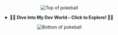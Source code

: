 

<!-- ORIGINAL -->
<!-- Pokeball image -->
<p align="center">
 <p align="center"><img src="https://user-images.githubusercontent.com/44261381/209363264-ac854d3c-2cc2-44c4-928e-8a08d1013f46.png" alt="Top of pokeball"></p>
</p>


<!-- START COLLAPSIBLE SECTION -->
<details>
  <summary align="center"><strong>👾✨ Dive Into My Dev World – Click to Explore! 🚀📂</strong></summary>


<br>



<div align="center"; margin-bottom="60";>
  <img style="max-width:60/%;height:auto;" src="https://media.giphy.com/media/L1R1tvI9svkIWwpVYr/giphy.gif"  />
<!--   <img style="max-width:60/%;height:auto;" alt="GIF" src="https://i.pinimg.com/originals/e4/26/70/e426702edf874b181aced1e2fa5c6cde.gif"> -->
</div>
<p align="center">
  <img src="https://readme-typing-svg.demolab.com?font=Fira+Code&weight=500&size=26&pause=1000&color=F749DC&background=6883FF00&width=435&lines=Hi!+I'm+Jugraunaq+Singh;Aspiring+Software+Engineer;%26+ML+Enthusiast;Welcome+to+my+GitHub!" alt="Typing SVG" />
    
</p>

<h2 align="center">👨‍💻 About Me</h2>
<h2 align="center">Jugraunaq Singh</h2>
<div align="center">

📍 <strong>Location:</strong> India 🇮🇳  
🎓 <strong>Education:</strong> B.Tech in Computer Science (Business Systems)  
🏫 <strong>University:</strong> Vellore Institute of Technology  
🧠 <strong>Specialization:</strong> Machine Learning, AI, Full Stack Development  

---

## <h3 align="center">🚀✨ Featured Repositories & Projects ✨🚀</h3>
<p align="center">
  <img src="https://img.icons8.com/fluency/48/rocket.png" width="30"/>
  &nbsp;<i>A mobile-optimized showcase of my top open-source projects across AI, Full Stack, and System Design</i>
  &nbsp;<img src="https://img.icons8.com/color/48/source-code.png" width="30"/>
</p>

<div align="center">

| Project | Description | Tech | Status |
|---------|-------------|------|--------|
| **[Depression Detection](https://github.com/Jugraunaqsingh/Depression-WebApp-MFCC-RNN)** | Clinical Depression Prediction via Speech | Python, FastAPI, React, Docker, CuPy | ![Complete](https://img.shields.io/badge/-COMPLETE-00C853?style=flat-square) |
| **[JWT Auth + Order System](https://github.com/Jugraunaqsingh/jwt-user-order-service)** | Secure Role-Based Auth + Order APIs | Java, Spring Boot, JWT, MySQL | ![Complete](https://img.shields.io/badge/-COMPLETE-00C853?style=flat-square) |
| **[Low Level Design](https://github.com/Jugraunaqsingh/LowLevelDesign)** | LLD System Design Problems in Java | Java, OOP, SOLID, Design Patterns | ![Practice](https://img.shields.io/badge/-PRACTICE-FFD600?style=flat-square) |
| **[Jugraunaq DripStore](https://github.com/Jugraunaqsingh/JugraunaqDripStore)** | Full-Stack E-Commerce App | MERN Stack, Tailwind, Redux | ![Live](https://img.shields.io/badge/-LIVE-00C853?style=flat-square) |
| **[Portfolio Website](https://jugraunaq-singh-portfolio-2.onrender.com/)** | Personal Portfolio and Resume Site | React, Tailwind CSS | ![Live](https://img.shields.io/badge/-LIVE-00C853?style=flat-square) |
| **[BCG Churn Analysis](https://github.com/Jugraunaqsingh/BCG-Churn-Analysis-Case-Study)** | Churn Prediction with ML Pipeline | Python, Pandas, Sklearn | ![Complete](https://img.shields.io/badge/-COMPLETE-00C853?style=flat-square) |

</div>


---

🎯 <strong>Interests</strong>  
🏸 Badminton &nbsp;&nbsp; | &nbsp;&nbsp; 🧠 AI/ML &nbsp;&nbsp; | &nbsp;&nbsp; ⚡ Hackathons &nbsp;&nbsp; | &nbsp;&nbsp; 🚀 Startup Culture
---

## <h3 align="center">🚀✨ Deep Dive into the Projects ✨🚀</h3>

</div>
<div align="center">

## 🎙️ Depression Detection
Detects clinical depression from user voice samples using MFCC-based audio features and a multi-task RNN model. Includes real-time inference with a React + FastAPI interface, CuPy-powered GPU preprocessing, Docker deployment, and a MongoDB-based feedback loop for retraining.

---

## 🔐 JWT Auth + Order System
Robust Spring Boot application featuring JWT-based user/admin authentication with RBAC. Offers modular REST APIs for order placement and tracking, secured via DTOs and integrated with a MySQL backend.

---

## 🧩 Low Level Design
Java-based repository focused on scalable system design interview preparation. Includes full LLDs for Parking Lot, BookMyShow, and Splitwise using OOP, SOLID principles, and GoF design patterns with UML breakdowns.

---

## 🛍️ Jugraunaq DripStore
MERN-based full-stack e-commerce platform with product catalog, cart, checkout, and admin inventory panel. Features TailwindCSS styling, Redux state management, JWT auth, and mobile-first responsive design.

---

## 🌐 Portfolio Website
Interactive personal portfolio built with React and TailwindCSS, showcasing projects, resume, and contact form. Includes animations, dark mode, mobile support, and is live on Render for recruiters and clients.

---

## 📊 BCG Churn Analysis
Forage capstone with BCG using real-world customer data to predict churn. Achieved 92% accuracy with a Random Forest model, performed EDA and feature engineering, and generated insights reducing false positives by 12%.

</div>



<div align="center">
  <h3>✨🚀✨ &nbsp;&nbsp; These projects reflect my passion for building intelligent, scalable, and beautiful software. &nbsp;&nbsp; ✨🚀✨</h3>
</div>



---

##
[![Jugraunaq Singh's GitHub Activity Graph](https://github-readme-activity-graph.vercel.app/graph?username=Jugraunaqsingh&theme=tokyo-night)](https://github.com/ashutosh00710/github-readme-activity-graph)
##

---



### 🧠 LeetCode Stats

<table>
  <tr>
    <td>

<!-- Regular Stats with Heatmap -->
<img src="https://leetcard.jacoblin.cool/jugraunaqsingh?theme=radical&font=Encode%20Sans%20Condensed&ext=heatmap" />

</td>
    <td>

<!-- Contest Rating Only -->
<img src="https://leetcard.jacoblin.cool/jugraunaqsingh?theme=radical&font=Encode%20Sans%20Condensed&ext=contest" />

</td>
  </tr>
  <tr>
  <td colspan="2" align="center"; padding:20px;">
    <img 
      src="https://leetcode-badge-showcase.vercel.app/api?username=jugraunaqsingh&animated=true&theme=github-dark" 
      alt="LeetCode Badges"
      style="width:50%; max-width:600px; min-width:200px;"
    />
  </td>
</tr>
  
</table>

---




## 🚀 Connect With Me:

<p align="left">
  <a href="https://www.linkedin.com/in/jugraunaq-singh-041b75230/" target="_blank">
    <img src="https://img.shields.io/badge/-LinkedIn-0A66C2?style=for-the-badge&logo=linkedin&logoColor=white"/>
  </a>
  <a href="https://leetcode.com/jugraunaqsingh/" target="_blank">
    <img src="https://img.shields.io/badge/-LeetCode-FFA116?style=for-the-badge&logo=leetcode&logoColor=black"/>
  </a>
</p>

---
## 🛠️ Tools, Frameworks & Languages:
![Java](https://img.shields.io/badge/-Java-F89820?style=for-the-badge&logo=openjdk&logoColor=white)
![Python](https://img.shields.io/badge/-Python-3776AB?style=for-the-badge&logo=python&logoColor=white)
![React](https://img.shields.io/badge/-React-61DAFB?style=for-the-badge&logo=react&logoColor=black)
![FastAPI](https://img.shields.io/badge/-FastAPI-005571?style=for-the-badge&logo=fastapi)
![HTML5](https://img.shields.io/badge/html5-%23E34F26.svg?style=for-the-badge&logo=html5&logoColor=white)
![CSS](https://img.shields.io/badge/CSS-563d7c?&style=for-the-badge&logo=css3&logoColor=white)
![JavaScript](https://img.shields.io/badge/javascript-%23323330.svg?style=for-the-badge&logo=javascript&logoColor=%23F7DF1E)
![Docker](https://img.shields.io/badge/-Docker-2496ED?style=for-the-badge&logo=docker&logoColor=white)
![MongoDB](https://img.shields.io/badge/-MongoDB-47A248?style=for-the-badge&logo=mongodb&logoColor=white)
![TensorFlow](https://img.shields.io/badge/-TensorFlow-FF6F00?style=for-the-badge&logo=tensorflow&logoColor=white)
![REST API](https://img.shields.io/badge/REST%20API-005571?style=for-the-badge&logo=fastapi&logoColor=white)
![Prompt Engineering](https://img.shields.io/badge/Prompt%20Engineering-ffcc00?style=for-the-badge&logo=openai&logoColor=black)
![TailwindCSS](https://img.shields.io/badge/-Tailwind-38B2AC?style=for-the-badge&logo=tailwind-css)
![MySQL](https://img.shields.io/badge/-MySQL-00758F?style=for-the-badge&logo=mysql&logoColor=white)
![NodeJS](https://img.shields.io/badge/node.js-6DA55F?style=for-the-badge&logo=node.js&logoColor=white)
![PHP](https://img.shields.io/badge/php-%23777BB4.svg?style=for-the-badge&logo=php&logoColor=white)
![AWS](https://img.shields.io/badge/AWS-%23000000.svg?style=for-the-badge&logo=amazon-aws&logoColor=white)
![Google Cloud](https://img.shields.io/badge/Google_Cloud-4285F4?style=for-the-badge&logo=google-cloud&logoColor=white)
![Canva](https://img.shields.io/badge/Canva-%2300C4CC.svg?&style=for-the-badge&logo=Canva&logoColor=white)
![Figma](https://img.shields.io/badge/Figma-F24E1E?style=for-the-badge&logo=figma&logoColor=white)
![TailwindCSS](https://img.shields.io/badge/tailwindcss-%2338B2AC.svg?style=for-the-badge&logo=tailwind-css&logoColor=white)
![scikit-learn](https://img.shields.io/badge/scikit--learn-%23F7931E.svg?style=for-the-badge&logo=scikit-learn&logoColor=white)
![Pandas](https://img.shields.io/badge/pandas-%23150458.svg?style=for-the-badge&logo=pandas&logoColor=white)
![Git](https://img.shields.io/badge/git-%23F05033.svg?style=for-the-badge&logo=git&logoColor=white)
![GitHub](https://img.shields.io/badge/github-%23121011.svg?style=for-the-badge&logo=github&logoColor=white)
![VSCode](https://img.shields.io/badge/VSCode-%23007ACC.svg?style=for-the-badge&logo=visual-studio-code&logoColor=white)

---

## 🔥 Projects & Highlights:

- 🔭 Currently building: [MFCC-Based Clinical Depression Detection via Speech](https://github.com/Jugraunaqsingh/Depression-WebApp-MFCC-RNN)
- 🛍️ Full stack: [Online Shopping Website](https://github.com/Jugraunaqsingh/JugraunaqDripStore)
- 🌐 Portfolio: [jugraunaq-singh-portfolio-2.onrender.com](https://jugraunaq-singh-portfolio-2.onrender.com)
- 📬 Contact: jugraunaqsingh@gmail.com



---
## 📊 GitHub Stats

<div align="center">
  <img src="https://github-readme-stats.vercel.app/api?username=Jugraunaqsingh&show_icons=true&theme=dracula" height="150" />

  <img src="https://github-readme-stats.vercel.app/api/top-langs/?username=Jugraunaqsingh&layout=compact&langs_count=6&theme=dracula" height="150" />
</div>

---


<div align="center">
   <a href="https://git.io/typing-svg">
      <img src="https://readme-typing-svg.demolab.com?font=Sedan+SC&weight=500&size=30&pause=1000&color=F63024&background=6883FF00&center=true&vCenter=true&random=false&width=435&lines=Thanks+For+Visiting+!" alt="Typing SVG" />
   </a>
   
   <h3>Show some ❤️ by starring some of the repositories!</h3>
</div>




</details>
<p align="center" ><img src="https://user-images.githubusercontent.com/44261381/209363271-905d2a5e-8a18-44c0-a450-45dddd4d5036.png" alt="Bottom of pokeball"></p>
